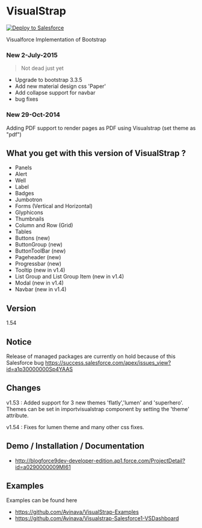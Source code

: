VisualStrap
=========
<a href="https://githubsfdeploy.herokuapp.com?owner=avinava&repo=VisualStrap">
  <img alt="Deploy to Salesforce"
       src="https://raw.githubusercontent.com/afawcett/githubsfdeploy/master/src/main/webapp/resources/img/deploy.png">
</a>

Visualforce Implementation of Bootstrap

### New 2-July-2015
> Not dead just yet

- Upgrade to bootstrap 3.3.5
- Add new material design css 'Paper'
- Add collapse support for navbar
- bug fixes

### New 29-Oct-2014

Adding PDF support to render pages as PDF using Visualstrap 
(set theme as "pdf")

What you get with this version of VisualStrap ? 
-

* Panels
* Alert
* Well
* Label
* Badges
* Jumbotron
* Forms (Vertical and Horizontal)
* Glyphicons
* Thumbnails
* Column and Row (Grid) 
* Tables
* Buttons (new)
* ButtonGroup (new)
* ButtonToolBar (new)
* Pageheader (new)
* Progressbar (new)
* Tooltip (new in v1.4)
* List Group and List Group Item (new in v1.4)
* Modal (new in v1.4)
* Navbar (new in v1.4)


Version
-

1.54

Notice
-
Release of managed packages are currently on hold because of this Salesforce bug https://success.salesforce.com/apex/issues_view?id=a1p30000000Sp4YAAS

Changes
-
v1.53 : Added support for 3 new themes 'flatly','lumen' and 'superhero'. Themes can be set in importvisualstrap component by setting the 'theme' attribute.

v1.54 : Fixes for lumen theme and many other css fixes.


Demo / Installation / Documentation
--------------

* http://blogforce9dev-developer-edition.ap1.force.com/ProjectDetail?id=a0290000009MI61

Examples
-
Examples can be found here 
* https://github.com/Avinava/VisualStrap-Examples
* https://github.com/Avinava/Visualstrap-Salesforce1-VSDashboard


